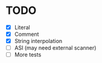 # TODO

- [x] Literal
- [x] Comment
- [x] String interpolation
- [ ] ASI (may need external scanner)
- [ ] More tests